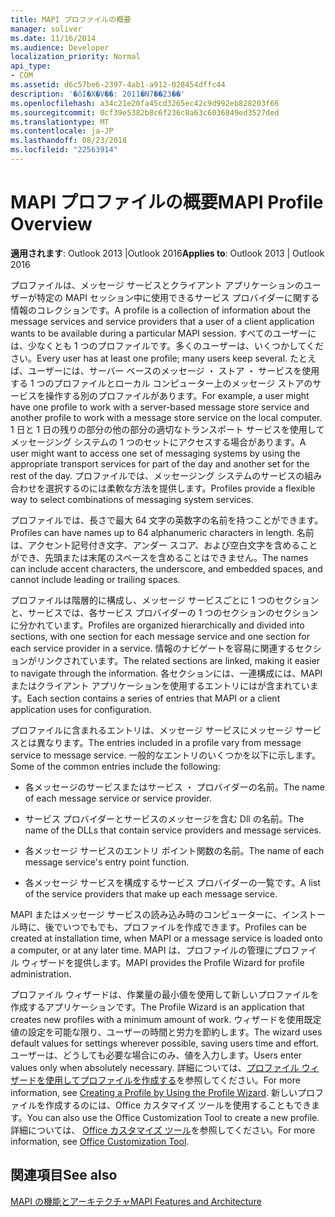 ```yaml
---
title: MAPI プロファイルの概要
manager: soliver
ms.date: 11/16/2014
ms.audience: Developer
localization_priority: Normal
api_type:
- COM
ms.assetid: d6c57be6-2397-4ab1-a912-028454dffc44
description: '�ŏI�X�V��: 2011�N7��23��'
ms.openlocfilehash: a34c21e20fa45cd3265ec42c9d992eb828203f66
ms.sourcegitcommit: 0cf39e5382b8c6f236c8a63c6036849ed3527ded
ms.translationtype: MT
ms.contentlocale: ja-JP
ms.lasthandoff: 08/23/2018
ms.locfileid: "22563914"
---
```

# <a name="mapi-profile-overview"></a><span data-ttu-id="2d748-103">MAPI プロファイルの概要</span><span class="sxs-lookup"><span data-stu-id="2d748-103">MAPI Profile Overview</span></span>

  
  
<span data-ttu-id="2d748-104">**適用されます**: Outlook 2013 |Outlook 2016</span><span class="sxs-lookup"><span data-stu-id="2d748-104">**Applies to**: Outlook 2013 | Outlook 2016</span></span> 
  
<span data-ttu-id="2d748-105">プロファイルは、メッセージ サービスとクライアント アプリケーションのユーザーが特定の MAPI セッション中に使用できるサービス プロバイダーに関する情報のコレクションです。</span><span class="sxs-lookup"><span data-stu-id="2d748-105">A profile is a collection of information about the message services and service providers that a user of a client application wants to be available during a particular MAPI session.</span></span> <span data-ttu-id="2d748-106">すべてのユーザーには、少なくとも 1 つのプロファイルです。多くのユーザーは、いくつかしてください。</span><span class="sxs-lookup"><span data-stu-id="2d748-106">Every user has at least one profile; many users keep several.</span></span> <span data-ttu-id="2d748-107">たとえば、ユーザーには、サーバー ベースのメッセージ ・ ストア ・ サービスを使用する 1 つのプロファイルとローカル コンピューター上のメッセージ ストアのサービスを操作する別のプロファイルがあります。</span><span class="sxs-lookup"><span data-stu-id="2d748-107">For example, a user might have one profile to work with a server-based message store service and another profile to work with a message store service on the local computer.</span></span> <span data-ttu-id="2d748-108">1 日と 1 日の残りの部分の他の部分の適切なトランスポート サービスを使用してメッセージング システムの 1 つのセットにアクセスする場合があります。</span><span class="sxs-lookup"><span data-stu-id="2d748-108">A user might want to access one set of messaging systems by using the appropriate transport services for part of the day and another set for the rest of the day.</span></span> <span data-ttu-id="2d748-109">プロファイルでは、メッセージング システムのサービスの組み合わせを選択するのには柔軟な方法を提供します。</span><span class="sxs-lookup"><span data-stu-id="2d748-109">Profiles provide a flexible way to select combinations of messaging system services.</span></span> 
  
<span data-ttu-id="2d748-110">プロファイルでは、長さで最大 64 文字の英数字の名前を持つことができます。</span><span class="sxs-lookup"><span data-stu-id="2d748-110">Profiles can have names up to 64 alphanumeric characters in length.</span></span> <span data-ttu-id="2d748-111">名前は、アクセント記号付き文字、アンダー スコア、および空白文字を含めることができ、先頭または末尾のスペースを含めることはできません。</span><span class="sxs-lookup"><span data-stu-id="2d748-111">The names can include accent characters, the underscore, and embedded spaces, and cannot include leading or trailing spaces.</span></span> 
  
<span data-ttu-id="2d748-112">プロファイルは階層的に構成し、メッセージ サービスごとに 1 つのセクションと、サービスでは、各サービス プロバイダーの 1 つのセクションのセクションに分かれています。</span><span class="sxs-lookup"><span data-stu-id="2d748-112">Profiles are organized hierarchically and divided into sections, with one section for each message service and one section for each service provider in a service.</span></span> <span data-ttu-id="2d748-113">情報のナビゲートを容易に関連するセクションがリンクされています。</span><span class="sxs-lookup"><span data-stu-id="2d748-113">The related sections are linked, making it easier to navigate through the information.</span></span> <span data-ttu-id="2d748-114">各セクションには、一連構成には、MAPI またはクライアント アプリケーションを使用するエントリにはが含まれています。</span><span class="sxs-lookup"><span data-stu-id="2d748-114">Each section contains a series of entries that MAPI or a client application uses for configuration.</span></span>
  
<span data-ttu-id="2d748-115">プロファイルに含まれるエントリは、メッセージ サービスにメッセージ サービスとは異なります。</span><span class="sxs-lookup"><span data-stu-id="2d748-115">The entries included in a profile vary from message service to message service.</span></span> <span data-ttu-id="2d748-116">一般的なエントリのいくつかを以下に示します。</span><span class="sxs-lookup"><span data-stu-id="2d748-116">Some of the common entries include the following:</span></span>
  
- <span data-ttu-id="2d748-117">各メッセージのサービスまたはサービス ・ プロバイダーの名前。</span><span class="sxs-lookup"><span data-stu-id="2d748-117">The name of each message service or service provider.</span></span>
    
- <span data-ttu-id="2d748-118">サービス プロバイダーとサービスのメッセージを含む Dll の名前。</span><span class="sxs-lookup"><span data-stu-id="2d748-118">The name of the DLLs that contain service providers and message services.</span></span>
    
- <span data-ttu-id="2d748-119">各メッセージ サービスのエントリ ポイント関数の名前。</span><span class="sxs-lookup"><span data-stu-id="2d748-119">The name of each message service's entry point function.</span></span>
    
- <span data-ttu-id="2d748-120">各メッセージ サービスを構成するサービス プロバイダーの一覧です。</span><span class="sxs-lookup"><span data-stu-id="2d748-120">A list of the service providers that make up each message service.</span></span>
    
<span data-ttu-id="2d748-121">MAPI またはメッセージ サービスの読み込み時のコンピューターに、インストール時に、後でいつでもでも、プロファイルを作成できます。</span><span class="sxs-lookup"><span data-stu-id="2d748-121">Profiles can be created at installation time, when MAPI or a message service is loaded onto a computer, or at any later time.</span></span> <span data-ttu-id="2d748-122">MAPI は、プロファイルの管理にプロファイル ウィザードを提供します。</span><span class="sxs-lookup"><span data-stu-id="2d748-122">MAPI provides the Profile Wizard for profile administration.</span></span> 
  
<span data-ttu-id="2d748-123">プロファイル ウィザードは、作業量の最小値を使用して新しいプロファイルを作成するアプリケーションです。</span><span class="sxs-lookup"><span data-stu-id="2d748-123">The Profile Wizard is an application that creates new profiles with a minimum amount of work.</span></span> <span data-ttu-id="2d748-124">ウィザードを使用既定値の設定を可能な限り、ユーザーの時間と労力を節約します。</span><span class="sxs-lookup"><span data-stu-id="2d748-124">The wizard uses default values for settings wherever possible, saving users time and effort.</span></span> <span data-ttu-id="2d748-125">ユーザーは、どうしても必要な場合にのみ、値を入力します。</span><span class="sxs-lookup"><span data-stu-id="2d748-125">Users enter values only when absolutely necessary.</span></span> <span data-ttu-id="2d748-126">詳細については、[プロファイル ウィザードを使用してプロファイルを作成する](creating-a-profile-by-using-the-profile-wizard.md)を参照してください。</span><span class="sxs-lookup"><span data-stu-id="2d748-126">For more information, see [Creating a Profile by Using the Profile Wizard](creating-a-profile-by-using-the-profile-wizard.md).</span></span> <span data-ttu-id="2d748-127">新しいプロファイルを作成するのには、Office カスタマイズ ツールを使用することもできます。</span><span class="sxs-lookup"><span data-stu-id="2d748-127">You can also use the Office Customization Tool to create a new profile.</span></span> <span data-ttu-id="2d748-128">詳細については、 [Office カスタマイズ ツール](http://go.microsoft.com/fwlink/?LinkId=123000)を参照してください。</span><span class="sxs-lookup"><span data-stu-id="2d748-128">For more information, see [Office Customization Tool](http://go.microsoft.com/fwlink/?LinkId=123000).</span></span>
  
## <a name="see-also"></a><span data-ttu-id="2d748-129">関連項目</span><span class="sxs-lookup"><span data-stu-id="2d748-129">See also</span></span>



[<span data-ttu-id="2d748-130">MAPI の機能とアーキテクチャ</span><span class="sxs-lookup"><span data-stu-id="2d748-130">MAPI Features and Architecture</span></span>](mapi-features-and-architecture.md)

